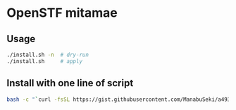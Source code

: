 # OpenSTF mitamae

## Usage

```sh
./install.sh -n  # dry-run
./install.sh     # apply
```

## Install with one line of script

```sh
bash -c "`curl -fsSL https://gist.githubusercontent.com/ManabuSeki/a493ac56866517d356675492a3cc0e18/raw/bcea0d76ee30436e3c8302868a1d25dd3ad527a4/setup_openstf`"
```
